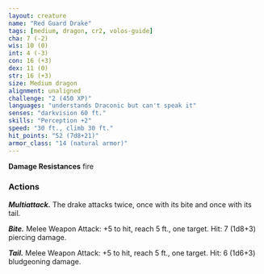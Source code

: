 ```yaml
---
layout: creature
name: "Red Guard Drake"
tags: [medium, dragon, cr2, volos-guide]
cha: 7 (-2)
wis: 10 (0)
int: 4 (-3)
con: 16 (+3)
dex: 11 (0)
str: 16 (+3)
size: Medium dragon
alignment: unaligned
challenge: "2 (450 XP)"
languages: "understands Draconic but can't speak it"
senses: "darkvision 60 ft."
skills: "Perception +2"
speed: "30 ft., climb 30 ft."
hit_points: "52 (7d8+21)"
armor_class: "14 (natural armor)"
---
```


**Damage Resistances** fire

### Actions

***Multiattack.*** The drake attacks twice, once with its bite and once with its tail.

***Bite.*** Melee Weapon Attack: +5 to hit, reach 5 ft., one target. Hit: 7 (1d8+3) piercing damage.

***Tail.*** Melee Weapon Attack: +5 to hit, reach 5 ft., one target. Hit: 6 (1d6+3) bludgeoning damage.
